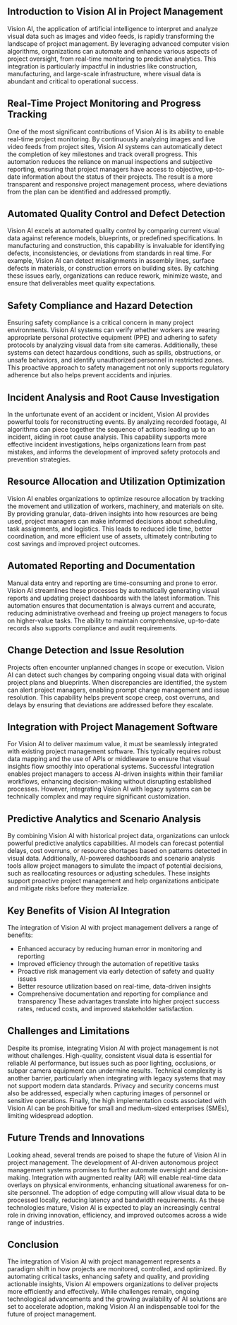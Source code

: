## Introduction to Vision AI in Project Management
Vision AI, the application of artificial intelligence to interpret and analyze visual data such as images and video feeds, is rapidly transforming the landscape of project management. By leveraging advanced computer vision algorithms, organizations can automate and enhance various aspects of project oversight, from real-time monitoring to predictive analytics. This integration is particularly impactful in industries like construction, manufacturing, and large-scale infrastructure, where visual data is abundant and critical to operational success.

## Real-Time Project Monitoring and Progress Tracking
One of the most significant contributions of Vision AI is its ability to enable real-time project monitoring. By continuously analyzing images and live video feeds from project sites, Vision AI systems can automatically detect the completion of key milestones and track overall progress. This automation reduces the reliance on manual inspections and subjective reporting, ensuring that project managers have access to objective, up-to-date information about the status of their projects. The result is a more transparent and responsive project management process, where deviations from the plan can be identified and addressed promptly.

## Automated Quality Control and Defect Detection
Vision AI excels at automated quality control by comparing current visual data against reference models, blueprints, or predefined specifications. In manufacturing and construction, this capability is invaluable for identifying defects, inconsistencies, or deviations from standards in real time. For example, Vision AI can detect misalignments in assembly lines, surface defects in materials, or construction errors on building sites. By catching these issues early, organizations can reduce rework, minimize waste, and ensure that deliverables meet quality expectations.

## Safety Compliance and Hazard Detection
Ensuring safety compliance is a critical concern in many project environments. Vision AI systems can verify whether workers are wearing appropriate personal protective equipment (PPE) and adhering to safety protocols by analyzing visual data from site cameras. Additionally, these systems can detect hazardous conditions, such as spills, obstructions, or unsafe behaviors, and identify unauthorized personnel in restricted zones. This proactive approach to safety management not only supports regulatory adherence but also helps prevent accidents and injuries.

## Incident Analysis and Root Cause Investigation
In the unfortunate event of an accident or incident, Vision AI provides powerful tools for reconstructing events. By analyzing recorded footage, AI algorithms can piece together the sequence of actions leading up to an incident, aiding in root cause analysis. This capability supports more effective incident investigations, helps organizations learn from past mistakes, and informs the development of improved safety protocols and prevention strategies.

## Resource Allocation and Utilization Optimization
Vision AI enables organizations to optimize resource allocation by tracking the movement and utilization of workers, machinery, and materials on site. By providing granular, data-driven insights into how resources are being used, project managers can make informed decisions about scheduling, task assignments, and logistics. This leads to reduced idle time, better coordination, and more efficient use of assets, ultimately contributing to cost savings and improved project outcomes.

## Automated Reporting and Documentation
Manual data entry and reporting are time-consuming and prone to error. Vision AI streamlines these processes by automatically generating visual reports and updating project dashboards with the latest information. This automation ensures that documentation is always current and accurate, reducing administrative overhead and freeing up project managers to focus on higher-value tasks. The ability to maintain comprehensive, up-to-date records also supports compliance and audit requirements.

## Change Detection and Issue Resolution
Projects often encounter unplanned changes in scope or execution. Vision AI can detect such changes by comparing ongoing visual data with original project plans and blueprints. When discrepancies are identified, the system can alert project managers, enabling prompt change management and issue resolution. This capability helps prevent scope creep, cost overruns, and delays by ensuring that deviations are addressed before they escalate.

## Integration with Project Management Software
For Vision AI to deliver maximum value, it must be seamlessly integrated with existing project management software. This typically requires robust data mapping and the use of APIs or middleware to ensure that visual insights flow smoothly into operational systems. Successful integration enables project managers to access AI-driven insights within their familiar workflows, enhancing decision-making without disrupting established processes. However, integrating Vision AI with legacy systems can be technically complex and may require significant customization.

## Predictive Analytics and Scenario Analysis
By combining Vision AI with historical project data, organizations can unlock powerful predictive analytics capabilities. AI models can forecast potential delays, cost overruns, or resource shortages based on patterns detected in visual data. Additionally, AI-powered dashboards and scenario analysis tools allow project managers to simulate the impact of potential decisions, such as reallocating resources or adjusting schedules. These insights support proactive project management and help organizations anticipate and mitigate risks before they materialize.

## Key Benefits of Vision AI Integration
The integration of Vision AI with project management delivers a range of benefits:
- Enhanced accuracy by reducing human error in monitoring and reporting
- Improved efficiency through the automation of repetitive tasks
- Proactive risk management via early detection of safety and quality issues
- Better resource utilization based on real-time, data-driven insights
- Comprehensive documentation and reporting for compliance and transparency
These advantages translate into higher project success rates, reduced costs, and improved stakeholder satisfaction.

## Challenges and Limitations
Despite its promise, integrating Vision AI with project management is not without challenges. High-quality, consistent visual data is essential for reliable AI performance, but issues such as poor lighting, occlusions, or subpar camera equipment can undermine results. Technical complexity is another barrier, particularly when integrating with legacy systems that may not support modern data standards. Privacy and security concerns must also be addressed, especially when capturing images of personnel or sensitive operations. Finally, the high implementation costs associated with Vision AI can be prohibitive for small and medium-sized enterprises (SMEs), limiting widespread adoption.

## Future Trends and Innovations
Looking ahead, several trends are poised to shape the future of Vision AI in project management. The development of AI-driven autonomous project management systems promises to further automate oversight and decision-making. Integration with augmented reality (AR) will enable real-time data overlays on physical environments, enhancing situational awareness for on-site personnel. The adoption of edge computing will allow visual data to be processed locally, reducing latency and bandwidth requirements. As these technologies mature, Vision AI is expected to play an increasingly central role in driving innovation, efficiency, and improved outcomes across a wide range of industries.

## Conclusion
The integration of Vision AI with project management represents a paradigm shift in how projects are monitored, controlled, and optimized. By automating critical tasks, enhancing safety and quality, and providing actionable insights, Vision AI empowers organizations to deliver projects more efficiently and effectively. While challenges remain, ongoing technological advancements and the growing availability of AI solutions are set to accelerate adoption, making Vision AI an indispensable tool for the future of project management.